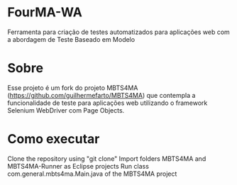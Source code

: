 # FourMA-WA
Ferramenta para criação de testes automatizados para aplicações web com a abordagem de Teste Baseado em Modelo
# Sobre
Esse projeto é um fork do projeto MBTS4MA (https://github.com/guilhermefarto/MBTS4MA) que contempla a funcionalidade de teste para aplicações web utilizando o framework Selenium WebDriver com Page Objects.
# Como executar
Clone the repository using "git clone"
Import folders MBTS4MA and MBTS4MA-Runner as Eclipse projects
Run class com.general.mbts4ma.Main.java of the MBTS4MA project
